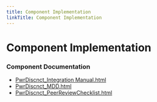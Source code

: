 ```yaml
---
title: Component Implementation
linkTitle: Component Implementation
---
```


# Component Implementation
### Component Documentation

- [PwrDiscnct_Integration Manual.html](doc/PwrDiscnct_Integration%20Manual.html)
- [PwrDiscnct_MDD.html](doc/PwrDiscnct_MDD.html)
- [PwrDiscnct_PeerReviewChecklist.html](doc/PwrDiscnct_PeerReviewChecklist.html)

